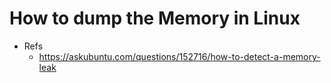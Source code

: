<link rel="stylesheet" type="text/css" media="all" href="https://shlomo90.github.io/homepage.css" />

# How to dump the Memory in Linux

* Refs
	* https://askubuntu.com/questions/152716/how-to-detect-a-memory-leak
